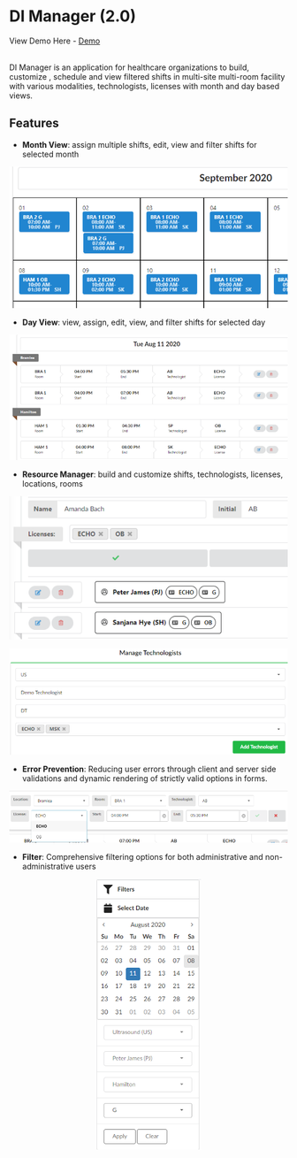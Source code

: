 # DI Manager (2.0)

View Demo Here - [Demo](https://www.youtube.com/watch?v=NETeMjC1BBE) <br><br>

DI Manager is an application for healthcare organizations to build, customize , schedule and view filtered shifts in multi-site multi-room facility with various modalities, technologists, licenses with month and day based views.

## Features

- **Month View**: assign multiple shifts, edit, view and filter shifts for selected month

<p align="center">
  <img src="./img/monthView.png" alt="Monthview image" >
</p>

- **Day View**: view, assign, edit, view, and filter shifts for selected day

<p align="center">
  <img src="./img/dayview1.png" alt="Dayview image" >
</p>

- **Resource Manager**: build and customize shifts, technologists, licenses, locations, rooms

<p align="center">
  <img src="./img/resourceManager2.png" alt="Resource Builder image 2" >
</p>

<p align="center">
  <img src="./img/resourceManager11.png" alt="Resource Builder image 1" >
</p>

- **Error Prevention**: Reducing user errors through client and server side validations and dynamic rendering of strictly valid options in forms.

<p align="center">
  <img src="./img/validation1.png" alt="validation snippett">
</p>

- **Filter**: Comprehensive filtering options for both administrative and non-administrative users

<p align="center">
  <img src="./img/filter2.PNG" alt="validation snippett">
</p>
